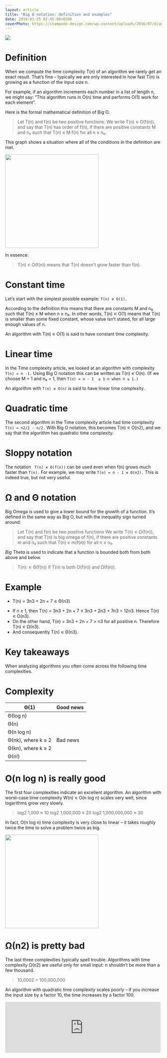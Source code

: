 ```yaml
---
layout: article
title: "Big O notation: definition and examples"
date: 2019-01-25 02:45:00+0200
coverPhoto: https://stampede-design.com/wp-content/uploads/2016/07/blogThumbnails-eli5-the-big-o-notation.jpg
---
```


![](https://stampede-design.com/wp-content/uploads/2016/07/blogThumbnails-eli5-the-big-o-notation.jpg)

# Definition
When we compute the time complexity T(n) of an algorithm we rarely get an exact result. That’s fine – typically we are only interested in how fast T(n) is growing as a function of the input size n.

For example, if an algorithm increments each number in a list of length n, we might say: “This algorithm runs in O(n) time and performs O(1) work for each element”.

Here is the formal mathematical definition of Big O.

> Let T(n) and f(n) be two positive functions. We write T(n) ∊ O(f(n)), and say that T(n) has order of f(n), if there are positive constants M and n₀ such that T(n) ≤ M·f(n) for all n ≥ n₀.

This graph shows a situation where all of the conditions in the definition are met.

<img src="https://yourbasic.org/algorithms/Ordo.png" width="300px" height="300px">

In essence:

> T(n) ∊ O(f(n)) means that T(n) doesn't grow faster than f(n).

# Constant time
Let’s start with the simplest possible example: `T(n) ∊ O(1).`

According to the definition this means that there are constants M and n₀ such that T(n) ≤ M when n ≥ n₀. In other words, T(n) ∊ O(1) means that T(n) is smaller than some fixed constant, whose value isn’t stated, for all large enough values of n.

An algorithm with T(n) ∊ O(1) is said to have constant time complexity.

# Linear time
In the Time complexity article, we looked at an algorithm with complexity `T(n) = n -1.` Using Big O notation this can be written as T(n) ∊ O(n). (If we choose M = 1 and n₀ = 1, then `T(n) = n - 1  ≤ 1·n when n ≥ 1.)`

An algorithm with `T(n) ∊ O(n)` is said to have linear time complexity.

# Quadratic time
The second algorithm in the Time complexity article had time complexity `T(n) = n2/2 - n/2.` With Big O notation, this becomes T(n) ∊ O(n2), and we say that the algorithm has quadratic time complexity.

# Sloppy notation
The notation `
T(n) ∊ O(f(n))` can be used even when f(n) grows much faster than `T(n).` For example, we may write `T(n) = n - 1 ∊ O(n2).` This is indeed true, but not very useful.

# Ω and Θ notation
Big Omega is used to give a lower bound for the growth of a function. It’s defined in the same way as Big O, but with the inequality sign turned around:

> Let T(n) and f(n) be two positive functions We write T(n) ∊ Ω(f(n)), and say that T(n) is big omega of f(n), if there are positive constants m and n₀ such that T(n) ≥ m(f(n)) for all n ≥ n₀.

*Big Theta* is used to indicate that a function is bounded both from both above and below.

> T(n): ∊ Θ(f(n)) if T(n) is both O(f(n)) and Ω(f(n)).

# Example

* T(n) = 3n3 + 2n + 7 ∊ Θ(n3)
- If n ≥ 1, then T(n) = 3n3 + 2n + 7 ≤ 3n3 + 2n3 + 7n3 = 12n3. Hence T(n) ∊ O(n3).
- On the other hand, T(n) = 3n3 + 2n + 7 > n3 for all positive n. Therefore T(n) ∊ Ω(n3).
- And consequently T(n) ∊ Θ(n3).

# Key takeaways
When analyzing algorithms you often come across the following time complexities.


# Complexity	

| Θ(1)	     | Good news |
|------------|:----------|
| Θ(log n)   |           |
| Θ(n)	     |           |
| Θ(n log n) |           |	
| Θ(nk),  where k ≥ 2 |	Bad news |
| Θ(kn),  where k ≥ 2 |	      
| Θ(n!)	     |


# O(n log n) is really good
The first four complexities indicate an excellent algorithm. An algorithm with worst-case time complexity W(n) ∊ O(n log n) scales very well, since logarithms grow very slowly.

> log2 1,000 ≈ 10
log2 1,000,000 ≈ 20
log2 1,000,000,000 ≈ 30


In fact, O(n log n) time complexity is very close to linear – it takes roughly twice the time to solve a problem twice as big.

<img src="https://yourbasic.org/algorithms/n-vs-nlogn.png" height="300px" width="300px">

# Ω(n2) is pretty bad
The last three complexities typically spell trouble. Algorithms with time complexity Ω(n2) are useful only for small input: n shouldn’t be more than a few thousand.

> 10,0002 = 100,000,000

An algorithm with quadratic time complexity scales poorly – if you increase the input size by a factor 10, the time increases by a factor 100.



<iframe src="https://www.facebook.com/plugins/post.php?href=https%3A%2F%2Fwww.facebook.com%2Fboubli.programmer%2Fposts%2F371585563639366&width=500" width="500" height="163" style="border:none;overflow:hidden" scrolling="no" frameborder="0" allowTransparency="true" allow="encrypted-media"></iframe>
